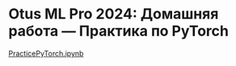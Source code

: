 Otus ML Pro 2024: Домашняя работа — Практика по PyTorch
=================

[PracticePyTorch.ipynb](PracticePyTorch.ipynb)

